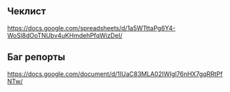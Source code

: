 ## Чеклист
https://docs.google.com/spreadsheets/d/1a5WTttaPg6Y4-WoSl8dOoTNUbv4uKHmdehPfqWizDeI/

## Баг репорты
https://docs.google.com/document/d/1IUaC83MLA02IWIgl76nHX7gqRRtPfNTw/
